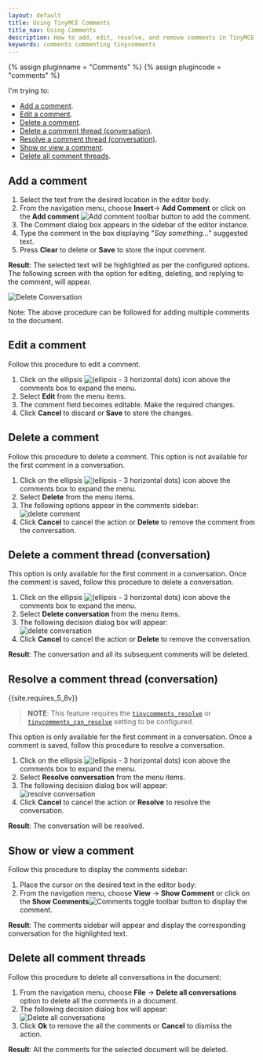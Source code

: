 ```yaml
---
layout: default
title: Using TinyMCE Comments
title_nav: Using Comments
description: How to add, edit, resolve, and remove comments in TinyMCE
keywords: comments commenting tinycomments
---
```


{% assign pluginname = "Comments" %}
{% assign plugincode = "comments" %}

I'm trying to:

- [Add a comment](#addacomment).
- [Edit a comment](#editacomment).
- [Delete a comment](#deleteacomment).
- [Delete a comment thread (conversation)](#deleteacommentthreadconversation).
- [Resolve a comment thread (conversation)](#resolveacommentthreadconversation).
- [Show or view a comment](#showorviewacomment).
- [Delete all comment threads](#deleteallcommentthreads).

## Add a comment

1. Select the text from the desired location in the editor body.
1. From the navigation menu, choose **Insert**-> **Add Comment** or click on the **Add comment** ![Add comment]({{site.baseurl}}/images/icons/comment-add.svg) toolbar button to add the comment.
1. The Comment dialog box appears in the sidebar of the editor instance.
1. Type the comment in the box displaying "_Say something…_" suggested text.
1. Press **Clear** to delete or **Save** to store the input comment.

**Result**: The selected text will be highlighted as per the configured options. The following screen with the option for editing, deleting, and replying to the comment, will appear.

![Delete Conversation]({{site.baseurl}}/images/comments-edit.png)

Note: The above procedure can be followed for adding multiple comments to the document.

## Edit a comment

Follow this procedure to edit a comment.

1. Click on the ellipsis ![(ellipsis - 3 horizontal dots)]({{site.baseurl}}/images/icons/image-options.svg) icon above the comments box to expand the menu.
1. Select **Edit** from the menu items.
1. The comment field becomes editable. Make the required changes.
1. Click **Cancel** to discard or **Save** to store the changes.

## Delete a comment

Follow this procedure to delete a comment. This option is not available for the first comment in a conversation.

1. Click on the ellipsis ![(ellipsis - 3 horizontal dots)]({{site.baseurl}}/images/icons/image-options.svg) icon above the comments box to expand the menu.
1. Select **Delete** from the menu items.
1. The following options appear in the comments sidebar:<br/>
![delete comment]({{site.baseurl}}/images/comments-delete-comment.png)
1. Click **Cancel** to cancel the action or **Delete** to remove the comment from the conversation.

## Delete a comment thread (conversation)

This option is only available for the first comment in a conversation. Once the comment is saved, follow this procedure to delete a conversation.

1. Click on the ellipsis ![(ellipsis - 3 horizontal dots)]({{site.baseurl}}/images/icons/image-options.svg) icon above the comments box to expand the menu.
1. Select **Delete conversation** from the menu items.
1. The following decision dialog box will appear:<br/>
![delete conversation]({{site.baseurl}}/images/comments-delete-conversation.png)
1. Click **Cancel** to cancel the action or **Delete** to remove the conversation.

**Result**: The conversation and all its subsequent comments will be deleted.

## Resolve a comment thread (conversation)

{{site.requires_5_8v}}

> **NOTE**: This feature requires the [`tinycomments_resolve`]({{site.baseurl}}/advanced/configuring-comments-callbacks/#tinycomments_resolve) or [`tinycomments_can_resolve`]({{site.baseurl}}/plugins/premium/comments/#tinycomments_can_resolve) setting to be configured.

This option is only available for the first comment in a conversation. Once a comment is saved, follow this procedure to resolve a conversation.

1. Click on the ellipsis ![(ellipsis - 3 horizontal dots)]({{site.baseurl}}/images/icons/image-options.svg) icon above the comments box to expand the menu.
1. Select **Resolve conversation** from the menu items.
1. The following decision dialog box will appear:<br/>
![resolve conversation]({{site.baseurl}}/images/comments-resolve-conversation.png)
1. Click **Cancel** to cancel the action or **Resolve** to resolve the conversation.

**Result**: The conversation will be resolved.

## Show or view a comment

Follow this procedure to display the comments sidebar:

1. Place the cursor on the desired text in the editor body:
1. From the navigation menu, choose **View** -> **Show Comment** or click on the **Show Comments**![Comments]({{site.baseurl}}/images/comments-toolbar-button.png) toggle toolbar button to display the comment.

**Result**: The comments sidebar will appear and display the corresponding conversation for the highlighted text.

## Delete all comment threads

Follow this procedure to delete all conversations in the document:

1. From the navigation menu, choose **File** -> **Delete all conversations** option to delete all the comments in a document.
1. The following decision dialog box will appear:<br />
![Delete all conversations]({{site.baseurl}}/images/comments-delete-conversations.png)
1. Click **Ok** to remove the all the comments or **Cancel** to dismiss the action.

**Result**: All the comments for the selected document will be deleted.
